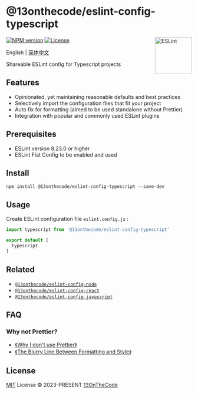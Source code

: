 # @13onthecode/eslint-config-typescript

<img src="https://camo.githubusercontent.com/3d3600855c97f9bb4d34030db7f975e5329e797d7e42e1563ad6c3647df86ce6/68747470733a2f2f6769746875622d70726f64756374696f6e2d757365722d61737365742d3632313064662e73332e616d617a6f6e6177732e636f6d2f353639383335302f3234313432363632392d66376533613562662d353066652d343963312d616437362d3938626433393134636433652e737667" align="right" width="100" height="100" alt="ESLint" />

[![NPM version](https://img.shields.io/npm/v/@13onthecode/eslint-config-typescript?color=463abd&amp;label=)](https://www.npmjs.com/package/@13onthecode/eslint-config-typescript)
[![License](https://img.shields.io/badge/license-MIT-blue.svg?color=463abd&amp;label=)](LICENSE.md)

English | [简体中文](README.CN.md)

Shareable ESLint config for Typescript projects

## Features

- Opinionated, yet maintaining reasonable defaults and best practices
- Selectively import the configuration files that fit your project
- Auto fix for formatting (aimed to be used standalone without Prettier)
- Integration with popular and commonly used ESLint plugins

## Prerequisites

- ESLint version 8.23.0 or higher
- ESLint Flat Config to be enabled and used

## Install

```shell
npm install @13onthecode/eslint-config-typescript --save-dev
```

## Usage

Create ESLint configuration file `eslint.config.js` :

```javascript
import typescript from '@13onthecode/eslint-config-typescript'

export default [
  typescript
]
```

## Related

- [`@13onthecode/eslint-config-node`](https://github.com/13OnTheCode/eslint-config/tree/main/packages/node)
- [`@13onthecode/eslint-config-react`](https://github.com/13OnTheCode/eslint-config/tree/main/packages/react)
- [`@13onthecode/eslint-config-javascript`](https://github.com/13OnTheCode/eslint-config/tree/main/packages/javascript)

## FAQ

### Why not Prettier?
- [《Why I don't use Prettier》](https://antfu.me/posts/why-not-prettier)
- [《The Blurry Line Between Formatting and Style》](https://blog.joshuakgoldberg.com/the-blurry-line-between-formatting-and-style/)

## License

[MIT](LICENSE.md) License &copy; 2023-PRESENT [13OnTheCode](https://github.com/13OnTheCode)
